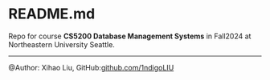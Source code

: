 # README.md

Repo for course **CS5200 Database Management Systems** in Fall2024 at Northeastern University Seattle.

---

@Author: Xihao Liu, GitHub:[github.com/1ndigoLIU](github.com/1ndigoLIU)
